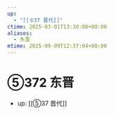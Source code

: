 ```yaml
---
up:
  - "[[⑤37 晋代]]"
ctime: 2025-03-01T13:30:08+08:00
aliases:
  - 东晋
mtime: 2025-09-09T12:37:04+08:00
---
```


# ⑤372 东晋

- up: [[⑤37 晋代]]
